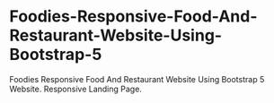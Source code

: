 # Foodies-Responsive-Food-And-Restaurant-Website-Using-Bootstrap-5
Foodies Responsive Food And Restaurant Website Using Bootstrap 5 Website. Responsive Landing Page.
